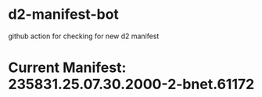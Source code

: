 # d2-manifest-bot
github action for checking for new d2 manifest

# Current Manifest: 235831.25.07.30.2000-2-bnet.61172